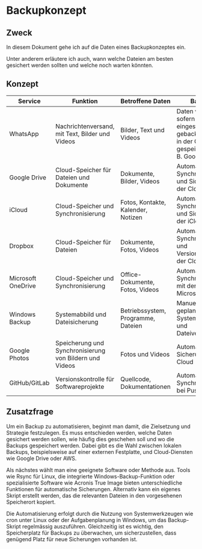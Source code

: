 # Backupkonzept

## Zweck
In diesem Dokument gehe ich auf die Daten eines Backupkonzeptes ein.

Unter anderem erläutere ich auch, wann welche Dateien am besten gesichert werden sollten und welche noch warten könnten.

## Konzept
| Service        | Funktion                              | Betroffene Daten                | Backup                                     | Wiederherstellung                                      | Häufigkeit |
|----------------|---------------------------------------|----------------------------------|--------------------------------------------|--------------------------------------------------------|-----|
| WhatsApp       | Nachrichtenversand, mit Text, Bilder und Videos | Bilder, Text und Videos          | Daten werden, sofern eingestellt, lokal gebackupt oder in der Cloud gespeichert (z. B. Google Drive) | Bei Neuinstallation der Applikation, können die Daten zurückgeholt werden | Automatisch, in der Regel 1x die Woche |
| Google Drive   | Cloud-Speicher für Dateien und Dokumente | Dokumente, Bilder, Videos        | Automatische Synchronisierung und Sicherung in der Cloud | Zugriff über jeden angemeldeten Google-Account         | 1x Woche |
| iCloud         | Cloud-Speicher und Synchronisierung   | Fotos, Kontakte, Kalender, Notizen | Automatische Synchronisierung und Sicherung in der iCloud | Über Apple-ID und Wiederherstellungstool verfügbar     | 1x Woche |
| Dropbox        | Cloud-Speicher für Dateien            | Dokumente, Fotos, Videos         | Automatische Synchronisierung und Versionierung in der Cloud | Zugriff über Webinterface oder lokale App              | 1x Woche |
| Microsoft OneDrive | Cloud-Speicher und Synchronisierung | Office-Dokumente, Fotos, Videos   | Automatische Synchronisierung mit der Microsoft-Cloud   | Daten können direkt über den Microsoft-Account wiederhergestellt werden | 1 x Woche |
| Windows Backup | Systemabbild und Dateisicherung       | Betriebssystem, Programme, Dateien | Manuelles oder geplantes Systemabbild und Dateiversionen | Wiederherstellung über Windows-Wiederherstellungsoptionen | 6-12 Monate |
| Google Photos  | Speicherung und Synchronisierung von Bildern und Videos | Fotos und Videos                 | Automatische Sicherung in der Cloud                    | Zugriff über Google-Account, Wiederherstellung über App oder Browser | 1x Woche |
| GitHub/GitLab  | Versionskontrolle für Softwareprojekte | Quellcode, Dokumentationen       | Automatische Synchronisierung bei Pushes               | Klonen des Repositories, Zugriff über Account          | 1-3 Tage |

## Zusatzfrage
Um ein Backup zu automatisieren, beginnt man damit, die Zielsetzung und Strategie festzulegen. Es muss entschieden werden, welche Daten gesichert werden sollen, wie häufig dies geschehen soll und wo die Backups gespeichert werden. Dabei gibt es die Wahl zwischen lokalen Backups, beispielsweise auf einer externen Festplatte, und Cloud-Diensten wie Google Drive oder AWS.

Als nächstes wählt man eine geeignete Software oder Methode aus. Tools wie Rsync für Linux, die integrierte Windows-Backup-Funktion oder spezialisierte Software wie Acronis True Image bieten unterschiedliche Funktionen für automatische Sicherungen. Alternativ kann ein eigenes Skript erstellt werden, das die relevanten Dateien in den vorgesehenen Speicherort kopiert.

Die Automatisierung erfolgt durch die Nutzung von Systemwerkzeugen wie cron unter Linux oder der Aufgabenplanung in Windows, um das Backup-Skript regelmässig auszuführen. Gleichzeitig ist es wichtig, den Speicherplatz für Backups zu überwachen, um sicherzustellen, dass genügend Platz für neue Sicherungen vorhanden ist.
